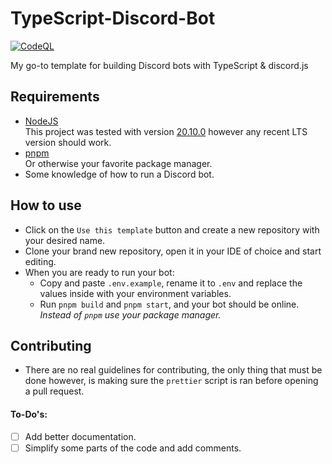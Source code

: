 # TypeScript-Discord-Bot

[![CodeQL](https://github.com/Sans3108/TypeScript-Discord-Bot/actions/workflows/github-code-scanning/codeql/badge.svg)](https://github.com/Sans3108/TypeScript-Discord-Bot/actions/workflows/github-code-scanning/codeql)

My go-to template for building Discord bots with TypeScript & discord.js

## Requirements

- [NodeJS](https://nodejs.org)
  <br> This project was tested with version [20.10.0](https://nodejs.org/dist/v20.10.0/) however any recent LTS version should work.
- [pnpm](https://pnpm.io/)
  <br> Or otherwise your favorite package manager.
- Some knowledge of how to run a Discord bot.

## How to use

- Click on the `Use this template` button and create a new repository with your desired name.
- Clone your brand new repository, open it in your IDE of choice and start editing.
- When you are ready to run your bot:
  - Copy and paste `.env.example`, rename it to `.env` and replace the values inside with your environment variables.
  - Run `pnpm build` and `pnpm start`, and your bot should be online.
    <br> _Instead of `pnpm` use your package manager._

## Contributing

- There are no real guidelines for contributing, the only thing that must be done however, is making sure the `prettier` script is ran before opening a pull request.

#### To-Do's:

- [ ] Add better documentation.
- [ ] Simplify some parts of the code and add comments.
